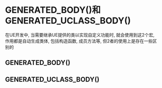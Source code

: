 # GENERATED_BODY()和GENERATED_UCLASS_BODY()
在UE开发中, 当需要继承UE提供的类以实现自定义功能时, 就会使用到这2个宏, 作用都是自动生成类体, 包括构造函数, 成员方法等, 但2者的使用上是存在一些区别的

## GENERATED_BODY()

## GENERATED_UCLASS_BODY()

